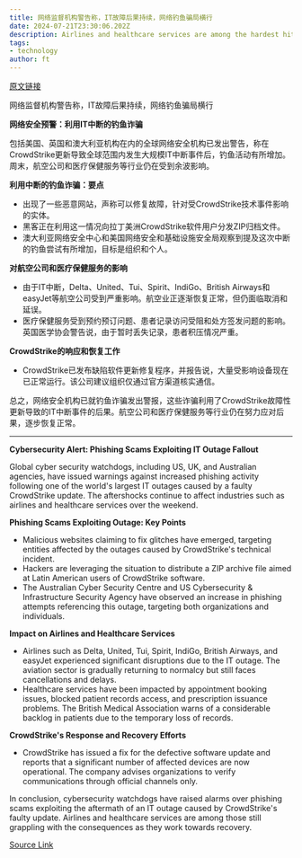 ```yaml
---
title: 网络监督机构警告称，IT故障后果持续，网络钓鱼骗局横行
date: 2024-07-21T23:30:06.202Z
description: Airlines and healthcare services are among the hardest hit by the faulty CrowdStrike update
tags: 
- technology
author: ft
---
```


[原文链接](https://ft.com/content/603ff9be-a3e9-4c71-9391-4f1373cc4eca)

网络监督机构警告称，IT故障后果持续，网络钓鱼骗局横行

**网络安全预警：利用IT中断的钓鱼诈骗**

包括美国、英国和澳大利亚机构在内的全球网络安全机构已发出警告，称在CrowdStrike更新导致全球范围内发生大规模IT中断事件后，钓鱼活动有所增加。周末，航空公司和医疗保健服务等行业仍在受到余波影响。

**利用中断的钓鱼诈骗：要点**
- 出现了一些恶意网站，声称可以修复故障，针对受CrowdStrike技术事件影响的实体。
- 黑客正在利用这一情况向拉丁美洲CrowdStrike软件用户分发ZIP归档文件。
- 澳大利亚网络安全中心和美国网络安全和基础设施安全局观察到提及这次中断的钓鱼尝试有所增加，目标是组织和个人。

**对航空公司和医疗保健服务的影响**
- 由于IT中断，Delta、United、Tui、Spirit、IndiGo、British Airways和easyJet等航空公司受到严重影响。航空业正逐渐恢复正常，但仍面临取消和延误。
- 医疗保健服务受到预约预订问题、患者记录访问受阻和处方签发问题的影响。英国医学协会警告说，由于暂时丢失记录，患者积压情况严重。

**CrowdStrike的响应和恢复工作**
- CrowdStrike已发布缺陷软件更新修复程序，并报告说，大量受影响设备现在已正常运行。该公司建议组织仅通过官方渠道核实通信。

总之，网络安全机构已就钓鱼诈骗发出警报，这些诈骗利用了CrowdStrike故障性更新导致的IT中断事件的后果。航空公司和医疗保健服务等行业仍在努力应对后果，逐步恢复正常。

---

 **Cybersecurity Alert: Phishing Scams Exploiting IT Outage Fallout**

Global cyber security watchdogs, including US, UK, and Australian agencies, have issued warnings against increased phishing activity following one of the world's largest IT outages caused by a faulty CrowdStrike update. The aftershocks continue to affect industries such as airlines and healthcare services over the weekend.

**Phishing Scams Exploiting Outage: Key Points**
- Malicious websites claiming to fix glitches have emerged, targeting entities affected by the outages caused by CrowdStrike's technical incident.
- Hackers are leveraging the situation to distribute a ZIP archive file aimed at Latin American users of CrowdStrike software.
- The Australian Cyber Security Centre and US Cybersecurity & Infrastructure Security Agency have observed an increase in phishing attempts referencing this outage, targeting both organizations and individuals.

**Impact on Airlines and Healthcare Services**
- Airlines such as Delta, United, Tui, Spirit, IndiGo, British Airways, and easyJet experienced significant disruptions due to the IT outage. The aviation sector is gradually returning to normalcy but still faces cancellations and delays.
- Healthcare services have been impacted by appointment booking issues, blocked patient records access, and prescription issuance problems. The British Medical Association warns of a considerable backlog in patients due to the temporary loss of records.

**CrowdStrike's Response and Recovery Efforts**
- CrowdStrike has issued a fix for the defective software update and reports that a significant number of affected devices are now operational. The company advises organizations to verify communications through official channels only.

In conclusion, cybersecurity watchdogs have raised alarms over phishing scams exploiting the aftermath of an IT outage caused by CrowdStrike's faulty update. Airlines and healthcare services are among those still grappling with the consequences as they work towards recovery.

[Source Link](https://ft.com/content/603ff9be-a3e9-4c71-9391-4f1373cc4eca)

